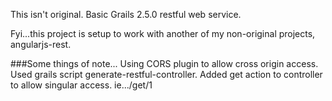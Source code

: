This isn't original. Basic Grails 2.5.0 restful web service.

Fyi...this project is setup to work with another of my non-original projects, angularjs-rest.

###Some things of note...
Using CORS plugin to allow cross origin access.
Used grails script generate-restful-controller.
Added get action to controller to allow singular access. ie.../get/1
